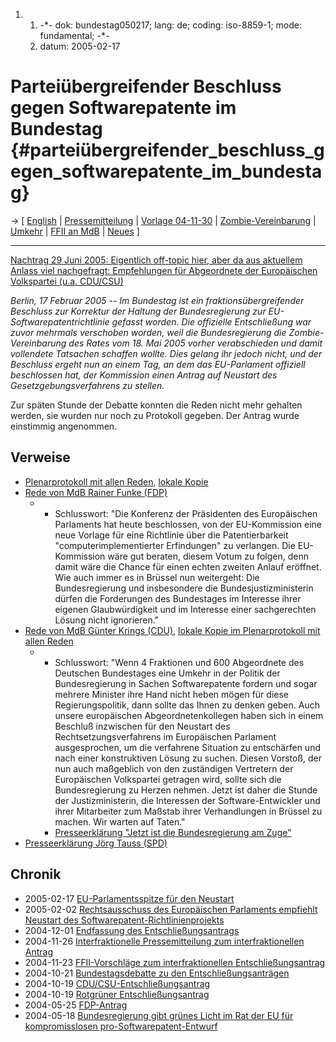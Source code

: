 1.  1.  -\*- dok: bundestag050217; lang: de; coding: iso-8859-1; mode:
        fundamental; -\*-
    2.  datum: 2005-02-17

# Parteiübergreifender Beschluss gegen Softwarepatente im Bundestag {#parteiübergreifender_beschluss_gegen_softwarepatente_im_bundestag}

-\> \[ [ English](Bundestag050217En "wikilink") \| [
Pressemitteilung](Bundestag050218De "wikilink") \| [ Vorlage
04-11-30](Bundestag041130De "wikilink") \| [
Zombie-Vereinbarung](Cons040518De "wikilink") \| [
Umkehr](ConsRevers04De "wikilink") \| [ FFII an
MdB](LtrFfiiMdb0502De "wikilink") \| [ Neues](SwpatcninoDe "wikilink")
\]

------------------------------------------------------------------------

[Nachtrag 29 Juni 2005: Eigentlich off-topic hier, aber da aus aktuellem
Anlass viel nachgefragt: Empfehlungen für Abgeordnete der Europäischen
Volkspartei (u.a.
CDU/CSU)](http://swpat.ffii.org/papers/europarl0309/amends05/juri0504/ffiiepp050615.de.pdf "wikilink")

*Berlin, 17 Februar 2005 \-- Im Bundestag ist ein
fraktionsübergreifender Beschluss zur Korrektur der Haltung der
Bundesregierung zur EU-Softwarepatentrichtlinie gefasst worden. Die
offizielle Entschließung war zuvor mehrmals verschoben worden, weil die
Bundesregierung die Zombie-Vereinbarung des Rates vom 18. Mai 2005
vorher verabschieden und damit vollendete Tatsachen schaffen wollte.
Dies gelang ihr jedoch nicht, und der Beschluss ergeht nun an einem Tag,
an dem das EU-Parlament offiziell beschlossen hat, der Kommission einen
Antrag auf Neustart des Gesetzgebungsverfahrens zu stellen.*

Zur späten Stunde der Debatte konnten die Reden nicht mehr gehalten
werden, sie wurden nur noch zu Protokoll gegeben. Der Antrag wurde
einstimmig angenommen.

## Verweise

-   [Plenarprotokoll mit allen
    Reden](http://www.bundestag.de/bic/plenarprotokolle/pp/157/7t.zip "wikilink"),
    [lokale
    Kopie](http://www.ffii.org/%7Eblasum/tmp/157t.txt "wikilink")
-   [Rede von MdB Rainer Funke
    (FDP)](http://swpat.ffii.org/termine/2005/bundestag02/funke/ "wikilink")
    -   -   Schlusswort: \"Die Konferenz der Präsidenten des
            Europäischen Parlaments hat heute beschlossen, von der
            EU-Kommission eine neue Vorlage für eine Richtlinie über die
            Patentierbarkeit \"computerimplementierter Erfindungen\" zu
            verlangen. Die EU-Kommission wäre gut beraten, diesem Votum
            zu folgen, denn damit wäre die Chance für einen echten
            zweiten Anlauf eröffnet. Wie auch immer es in Brüssel nun
            weitergeht: Die Bundesregierung und insbesondere die
            Bundesjustizministerin dürfen die Forderungen des
            Bundestages im Interesse ihrer eigenen Glaubwürdigkeit und
            im Interesse einer sachgerechten Lösung nicht ignorieren.\"
-   [Rede von MdB Günter Krings
    (CDU)](http://guenter-krings.de/presse/show.php?id=558 "wikilink"),
    [lokale Kopie im Plenarprotokoll mit allen
    Reden](http://www.ffii.org/%7Eblasum/tmp/157t.txt "wikilink")
    -   -   Schlusswort: \"Wenn 4 Fraktionen und 600 Abgeordnete des
            Deutschen Bundestages eine Umkehr in der Politik der
            Bundesregierung in Sachen Softwarepatente fordern und sogar
            mehrere Minister ihre Hand nicht heben mögen für diese
            Regierungspolitik, dann sollte das Ihnen zu denken geben.
            Auch unsere europäischen Abgeordnetenkollegen haben sich in
            einem Beschluß inzwischen für den Neustart des
            Rechtsetzungsverfahrens im Europäischen Parlament
            ausgesprochen, um die verfahrene Situation zu entschärfen
            und nach einer konstruktiven Lösung zu suchen. Diesen
            Vorstoß, der nun auch maßgeblich von den zuständigen
            Vertretern der Europäischen Volkspartei getragen wird,
            sollte sich die Bundesregierung zu Herzen nehmen. Jetzt ist
            daher die Stunde der Justizministerin, die Interessen der
            Software-Entwickler und ihrer Mitarbeiter zum Maßstab ihrer
            Verhandlungen in Brüssel zu machen. Wir warten auf Taten.\"
        -   [Presseerklärung \"Jetzt ist die Bundesregierung am
            Zuge\"](http://guenter-krings.de/presse/show.php?id=557 "wikilink")
-   [Presseerklärung Jörg Tauss
    (SPD)](http://www.tauss.de/service/presse/softwarepatenteantrag "wikilink")

## Chronik

-   2005-02-17 [ EU-Parlamentsspitze für den
    Neustart](Restart050217De "wikilink")
-   2005-02-02 [ Rechtsausschuss des Europäischen Parlaments empfiehlt
    Neustart des
    Softwarepatent-Richtlinienprojekts](Restart050202De "wikilink")
-   2004-12-01 [Endfassung des
    Entschließungsantrags](http://dip.bundestag.de/btd/15/044/1504403.pdf "wikilink")
-   2004-11-26 [Interfraktionelle Pressemitteilung zum
    interfraktionellen
    Antrag](http://www.tauss.de/service/presse/interfrakantragsoftwarepatente "wikilink")
-   2004-11-23 [FFII-Vorschläge zum interfraktionellen
    Entschließungsantrag](http://swpat.ffii.org/papiere/bundestag0411/bundestag0411.pdf "wikilink")
-   2004-10-21 [Bundestagsdebatte zu den
    Entschließungsanträgen](http://dip.bundestag.de/btp/15/15132.pdf "wikilink")
-   2004-10-19 [ CDU/CSU-Entschließungsantrag](Cducsu0410De "wikilink")
-   2004-10-19 [ Rotgrüner
    Entschließungsantrag](Spdgruen0410De "wikilink")
-   2004-05-25
    [FDP-Antrag](http://swpat.ffii.org/papiere/europarl0309/fdp0405/index.de.html "wikilink")
-   2004-05-18 [ Bundesregierung gibt grünes Licht im Rat der EU für
    kompromisslosen pro-Softwarepatent-Entwurf](Cons040518De "wikilink")
